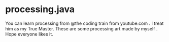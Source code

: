 # processing.java
You can learn processing from @the coding train from youtube.com . I treat him as my True Master. 
These are some processing art made by myself . Hope everyone likes it. 
